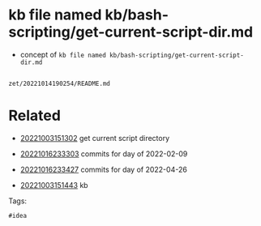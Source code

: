 # kb file named kb/bash-scripting/get-current-script-dir.md

- concept of `kb file named kb/bash-scripting/get-current-script-dir.md`

```
```

` zet/20221014190254/README.md `

# Related

- [20221003151302](/zet/20221003151302/README.md) get current script directory

- [20221016233303](/zet/20221016233303/README.md) commits for day of 2022-02-09
- [20221016233427](/zet/20221016233427/README.md) commits for day of 2022-04-26
- [20221003151443](/zet/20221003151443/README.md) kb

Tags:

    #idea
